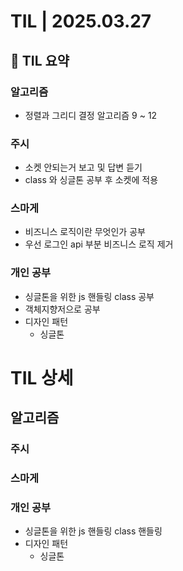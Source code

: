 # TIL | 2025.03.27

## 📌 TIL 요약

### 알고리즘

-   정렬과 그리디 결정 알고리즘 9 ~ 12

### 주시

-   소켓 안되는거 보고 및 답변 듣기
-   class 와 싱글톤 공부 후 소켓에 적용

### 스마게

-   비즈니스 로직이란 무엇인가 공부
-   우선 로그인 api 부분 비즈니스 로직 제거

### 개인 공부

-   싱글톤을 위한 js 핸들링 class 공부
-   객체지향저으로 공부
-   디자인 패턴
    -   싱글톤

# TIL 상세

## 알고리즘

### 주시

### 스마게

### 개인 공부

-   싱글톤을 위한 js 핸들링 class 핸들링
-   디자인 패턴
    -   싱글톤
